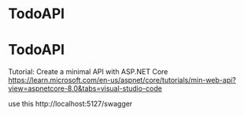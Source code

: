 # TodoAPI
# TodoAPI
Tutorial: Create a minimal API with ASP.NET Core
https://learn.microsoft.com/en-us/aspnet/core/tutorials/min-web-api?view=aspnetcore-8.0&tabs=visual-studio-code

use this http://localhost:5127/swagger